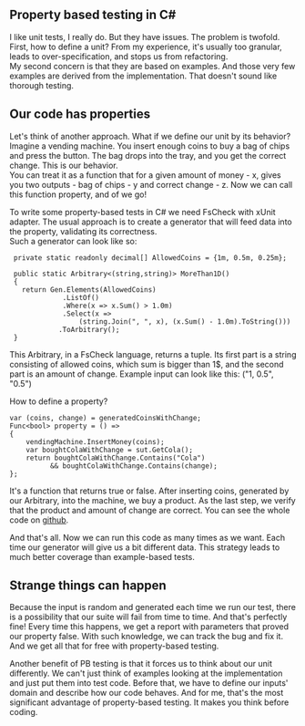## Property based testing in C#

I like unit tests, I really do. But they have issues. The problem is twofold.  
First, how to define a unit? From my experience, it's usually too granular, leads to over-specification, and stops us from refactoring.  
My second concern is that they are based on examples. And those very few examples are derived from the implementation. That doesn't sound like thorough testing.

## Our code has properties
Let's think of another approach. What if we define our unit by its behavior? Imagine a vending machine. You insert enough coins to buy a bag of chips and press the button. The bag drops into the tray, and you get the correct change. This is our behavior.   
You can treat it as a function that for a given amount of money - x, gives you two outputs - bag of chips - y and correct change - z.
Now we can call this function property, and of we go! 

To write some property-based tests in C# we need FsCheck with xUnit adapter.
The usual approach is to create a generator that will feed data into the property, validating its correctness.  
Such a generator can look like so:

```
 private static readonly decimal[] AllowedCoins = {1m, 0.5m, 0.25m};	 

 public static Arbitrary<(string,string)> MoreThan1D()	 
 {	 
   return Gen.Elements(AllowedCoins)	 
             .ListOf()	 
             .Where(x => x.Sum() > 1.0m)	 
             .Select(x => 	 
                 (string.Join(", ", x), (x.Sum() - 1.0m).ToString()))	 
            .ToArbitrary();	 
 }
``` 

This Arbitrary, in a FsCheck language, returns a tuple.
Its first part is a string consisting of allowed coins, which sum is bigger than 1$, and the second part is an amount of change. Example input can look like this: ("1, 0.5", "0.5")
  
How to define a property?

```
var (coins, change) = generatedCoinsWithChange;
Func<bool> property = () =>
{
    vendingMachine.InsertMoney(coins);
    var boughtColaWithChange = sut.GetCola();
    return boughtColaWithChange.Contains("Cola") 
          && boughtColaWithChange.Contains(change);
};
``` 
It's a function that returns true or false. After inserting coins, generated by our Arbitrary, into the machine, we buy a product. As the last step, we verify that the product and amount of change are correct. 
You can see the whole code on [github](https://github.com/jciechowski/VendingMachineTDDKata/blob/master/VendingMachineKata.PropertyTesting/GetProductWithChange.cs
).

And that's all. Now we can run this code as many times as we want.
Each time our generator will give us a bit different data. This strategy leads to much better coverage than example-based tests.

## Strange things can happen
Because the input is random and generated each time we run our test, there is a possibility that our suite will fail from time to time. And that's perfectly fine! Every time this happens, we get a report with parameters that proved our property false. With such knowledge, we can track the bug and fix it. And we get all that for free with property-based testing.

Another benefit of PB testing is that it forces us to think about our unit differently. We can't just think of examples looking at the implementation and just put them into test code. Before that, we have to define our inputs' domain and describe how our code behaves. And for me, that's the most significant advantage of property-based testing. It makes you think before coding.





